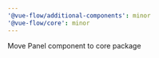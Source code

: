 ```yaml
---
'@vue-flow/additional-components': minor
'@vue-flow/core': minor
---
```


Move Panel component to core package
